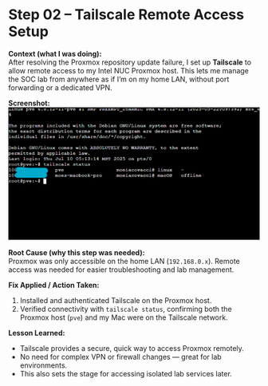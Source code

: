# Step 02 – Tailscale Remote Access Setup  

**Context (what I was doing):**  
After resolving the Proxmox repository update failure, I set up **Tailscale** to allow remote access to my Intel NUC Proxmox host. This lets me manage the SOC lab from anywhere as if I’m on my home LAN, without port forwarding or a dedicated VPN.  

**Screenshot:**  
![Tailscale status](Step-02/01-tailscale-setup.png)  

**Root Cause (why this step was needed):**  
Proxmox was only accessible on the home LAN (`192.168.0.x`). Remote access was needed for easier troubleshooting and lab management.  

**Fix Applied / Action Taken:**  
1. Installed and authenticated Tailscale on the Proxmox host.  
2. Verified connectivity with `tailscale status`, confirming both the Proxmox host (`pve`) and my Mac were on the Tailscale network.  

**Lesson Learned:**  
- Tailscale provides a secure, quick way to access Proxmox remotely.  
- No need for complex VPN or firewall changes — great for lab environments.  
- This also sets the stage for accessing isolated lab services later.  
